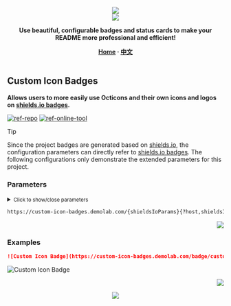 <a name="readme-top"></a>

<div align="center">
  <div>
    <img src="https://capsule-render.vercel.app/api?type=waving&color=4D908E&height=160&section=header">
  </div>
  <a href="https://github.com/xiaohuohumax/readme-widget-hub">
    <img src="https://readme-typing-svg.demolab.com?font=Fira+Code&size=32&pause=1000&width=416&height=68&lines=%F0%9F%8E%96%EF%B8%8FReadme+Widget+Hub%F0%9F%8E%96%EF%B8%8F"/>
  </a>
  <p><b>Use beautiful, configurable badges and status cards to make your README more professional and efficient!</b></p>
  <div>
    <b>
       <a href="/README_en-US.md">Home</a>
      · <a href="README.md">中文</a>
    </b>
  </div>
  <br/>
</div>

## Custom Icon Badges

**Allows users to more easily use Octicons and their own icons and logos on [shields.io badges](https://github.com/badges/shields).**

[![ref-repo]](https://github.com/DenverCoder1/custom-icon-badges)
[![ref-online-tool]](https://custom-icon-badges.demolab.com/)

> [!Tip]
> Since the project badges are generated based on [shields.io](https://shields.io/), the configuration parameters can directly refer to [shields.io badges](https://shields.io/badges). The following configurations only demonstrate the extended parameters for this project.

### Parameters

<details >
<summary><small>Click to show/close parameters</small></summary><p></p>

| Name | Type | Required | Default | Description | More Description |
| -------------------- | -------------------- | ------------------------ | ----------------------- | --------------------------- | ------------------------------- |
| ![ref-params] | | | | | |
| `shieldsIoParams` | `any` | `true` |  | [shields.io Badge path parameters](https://shields.io/badges) | For example: `badge/...` (static badge) `github/...` (Github related). |
| ![ref-querys] | | | | | |
| `host` | `string` |  | `img.shields.io` | Use different badge hosting service | Supported: `staging.shields.io` `img.shields.io`. |
| `logo` | `string` |  |  | Custom icon name | The name you set when uploading the icon. |
| `logoSource` | `string` |  |  | Custom icon source | Supported: `feather`. |
| `shieldsIoQuerys` | `any` |  |  | [shields.io Badge query parameters](https://shields.io/badges) | For example: `logoColor` (icon color) `style` (badge style) etc. |

</details>

```txt
https://custom-icon-badges.demolab.com/{shieldsIoParams}{?host,shieldsIoQuerys}
```

<p align="right"><a href="#readme-top"><img src="https://img.shields.io/badge/Back%20to%20top-555555?style=for-the-badge"></a></p>

### Examples

```markdown
![Custom Icon Badge](https://custom-icon-badges.demolab.com/badge/custom-badge-blue.svg?logo=paintbrush&logoColor=white)
```

<div>
  <img src="https://custom-icon-badges.demolab.com/badge/custom-badge-blue.svg?logo=paintbrush&#38;logoColor=white" alt="Custom Icon Badge" />
</div>

<p align="right"><a href="#readme-top"><img src="https://img.shields.io/badge/Back%20to%20top-555555?style=for-the-badge"></a></p>

<div align="center">
  <img src="https://capsule-render.vercel.app/api?type=waving&color=4D908E&height=100&section=footer">
</div>

[ref-params]: https://img.shields.io/badge/Path%20Params-526E86

[ref-querys]: https://img.shields.io/badge/Query%20Params-526E86

[ref-action-outputs]: https://img.shields.io/badge/Action%20Outputs-526E86

[ref-repo]: https://img.shields.io/badge/Repository-555555?style=for-the-badge&logo=github

[ref-online-tool]: https://img.shields.io/badge/Online%20Tools-F94144?style=for-the-badge&logo=data:image/svg+xml;base64,PHN2ZyB4bWxucz0iaHR0cDovL3d3dy53My5vcmcvMjAwMC9zdmciIGNsYXNzPSJpb25pY29uIiB2aWV3Qm94PSIwIDAgNTEyIDUxMiI+PHBhdGggZD0iTTIwOCAzNTJoLTY0YTk2IDk2IDAgMDEwLTE5Mmg2NE0zMDQgMTYwaDY0YTk2IDk2IDAgMDEwIDE5MmgtNjRNMTYzLjI5IDI1NmgxODcuNDIiIGZpbGw9Im5vbmUiIHN0cm9rZT0iI2ZmZiIgc3Ryb2tlLWxpbmVjYXA9InJvdW5kIiBzdHJva2UtbGluZWpvaW49InJvdW5kIiBzdHJva2Utd2lkdGg9IjM2Ii8+PC9zdmc+
